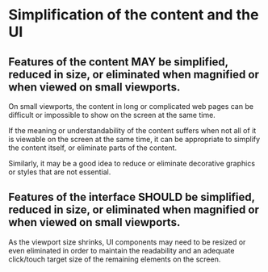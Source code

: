 # Simplification of the content and the UI

## Features of the content MAY be simplified, reduced in size, or eliminated when magnified or when viewed on small viewports.

On small viewports, the content in long or complicated web pages can be difficult or impossible to show on the screen at the same time.

If the meaning or understandability of the content suffers when not all of it is viewable on the screen at the same time, it can be appropriate to simplify the content itself, or eliminate parts of the content.

Similarly, it may be a good idea to reduce or eliminate decorative graphics or styles that are not essential.

## Features of the interface SHOULD be simplified, reduced in size, or eliminated when magnified or when viewed on small viewports.

As the viewport size shrinks, UI components may need to be resized or even eliminated in order to maintain the readability and an adequate click/touch target size of the remaining elements on the screen.